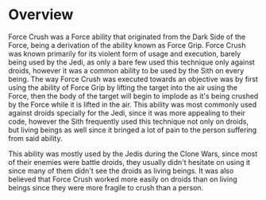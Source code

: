 # Overview

Force Crush was a Force ability that originated from the Dark Side of the Force, being a derivation of the ability known as Force Grip.
Force Crush was known primarily for its violent form of usage and execution, barely being used by the Jedi, as only a bare few used this technique only against droids, however it was a common ability to be used by the Sith on every being.
The way Force Crush was executed towards an objective was by first using the ability of Force Grip by lifting the target into the air using the Force, then the body of the target will begin to implode as it's being crushed by the Force while it is lifted in the air.
This ability was most commonly used against droids specially for the Jedi, since it was more appealing to their code, however the Sith frequently used this technique not only on droids, but living beings as well since it bringed a lot of pain to the person suffering from said ability.

This ability was mostly used by the Jedis during the Clone Wars, since most of their enemies were battle droids, they usually didn't hesitate on using it since many of them didn't see the droids as living beings.
It was also believed that Force Crush worked more easily on droids than on living beings since they were more fragile to crush than a person.
